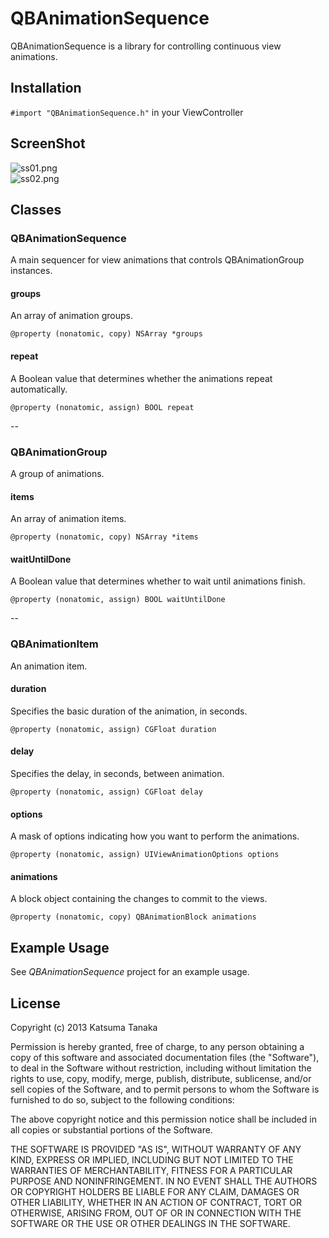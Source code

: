# QBAnimationSequence
QBAnimationSequence is a library for controlling continuous view animations.


## Installation
`#import "QBAnimationSequence.h"` in your ViewController


## ScreenShot
![ss01.png](http://adotout.sakura.ne.jp/github/QBAnimationSequence/ss01.png)  
![ss02.png](http://adotout.sakura.ne.jp/github/QBAnimationSequence/ss02.png)


## Classes
### QBAnimationSequence
A main sequencer for view animations that controls QBAnimationGroup instances.

#### groups
An array of animation groups.

`@property (nonatomic, copy) NSArray *groups`

#### repeat
A Boolean value that determines whether the animations repeat automatically.

`@property (nonatomic, assign) BOOL repeat`

--

### QBAnimationGroup
A group of animations.

#### items
An array of animation items.

`@property (nonatomic, copy) NSArray *items`

#### waitUntilDone
A Boolean value that determines whether to wait until animations finish.

`@property (nonatomic, assign) BOOL waitUntilDone`

--

### QBAnimationItem
An animation item.

#### duration
Specifies the basic duration of the animation, in seconds.

`@property (nonatomic, assign) CGFloat duration`

#### delay
Specifies the delay, in seconds, between animation.

`@property (nonatomic, assign) CGFloat delay`

#### options
A mask of options indicating how you want to perform the animations.

`@property (nonatomic, assign) UIViewAnimationOptions options`

#### animations
A block object containing the changes to commit to the views.

`@property (nonatomic, copy) QBAnimationBlock animations`


## Example Usage
See *QBAnimationSequence* project for an example usage.


## License
 Copyright (c) 2013 Katsuma Tanaka
 
 Permission is hereby granted, free of charge, to any person obtaining a copy of this software and associated documentation files (the "Software"), to deal in the Software without restriction, including without limitation the rights to use, copy, modify, merge, publish, distribute, sublicense, and/or sell copies of the Software, and to permit persons to whom the Software is furnished to do so, subject to the following conditions:
 
 The above copyright notice and this permission notice shall be included in all copies or substantial portions of the Software.
 
 THE SOFTWARE IS PROVIDED "AS IS", WITHOUT WARRANTY OF ANY KIND, EXPRESS OR IMPLIED, INCLUDING BUT NOT LIMITED TO THE WARRANTIES OF MERCHANTABILITY, FITNESS FOR A PARTICULAR PURPOSE AND NONINFRINGEMENT. IN NO EVENT SHALL THE AUTHORS OR COPYRIGHT HOLDERS BE LIABLE FOR ANY CLAIM, DAMAGES OR OTHER LIABILITY, WHETHER IN AN ACTION OF CONTRACT, TORT OR OTHERWISE, ARISING FROM, OUT OF OR IN CONNECTION WITH THE SOFTWARE OR THE USE OR OTHER DEALINGS IN THE SOFTWARE.
